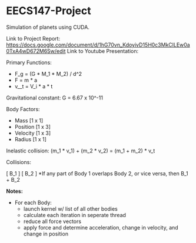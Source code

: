 # EECS147-Project
Simulation of planets using CUDA. 

Link to Project Report: https://docs.google.com/document/d/1hG70vn_KdoyivD15H0c3MkClLEw0a0TxA4wD672M6Sw/edit
Link to Youtube Presentation: 

Primary Functions:
- F_g = (G * M_1 * M_2) / d^2
- F = m * a
- v__t = V_i * a * t

Gravitational constant:
G = 6.67 x 10^-11

Body Factors:
 - Mass [1 x 1]
 - Position [1 x 3]
 - Velocity [1 x 3]
 - Radius [1 x 1]

Inelastic collision:
(m_1 * v_1) + (m_2 * v_2) = (m_1 + m_2) * v_t

Collisions:

[ B_1 ]       [ B_2 ]
*If any part of Body 1 overlaps Body 2, or vice versa, then B_1 + B_2

__Notes:__ 
 - For each Body:
    - launch kernel w/ list of all other bodies
    - calculate each iteration in seperate thread
    - reduce all force vectors
    - apply force and determine acceleration, change in velocity, and change in position

